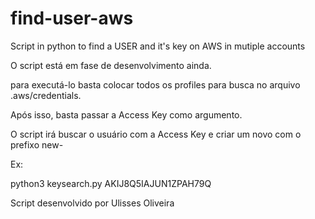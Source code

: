 # find-user-aws
Script in python to find a USER and it's key on AWS in mutiple accounts

O script está em fase de desenvolvimento ainda.

para executá-lo basta colocar todos os profiles para busca no arquivo .aws/credentials.

Após isso, basta passar a Access Key como argumento.

O script irá buscar o usuário com a Access Key e criar um novo com o prefixo new- 

Ex:

python3 keysearch.py AKIJ8Q5IAJUN1ZPAH79Q

Script desenvolvido por Ulisses Oliveira